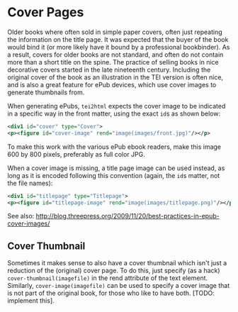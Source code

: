 # Cover Pages #

Older books where often sold in simple paper covers, often just repeating the information on the title page. It was expected that the buyer of the book would bind it (or more likely have it bound by a professional bookbinder). As a result, covers for older books are not standard, and often do not contain more than a short title on the spine. The practice of selling books in nice decorative covers started in the late nineteenth century. Including the original cover of the book as an illustration in the TEI version is often nice, and is also a great feature for ePub devices, which use cover images to generate thumbnails from.

When generating ePubs, `tei2html` expects the cover image to be indicated in a specific way in the front matter, using the exact `id`s as shown below:

```xml
<div1 id="cover" type="Cover">
<p><figure id="cover-image" rend="image(images/front.jpg)"/></p>
```

To make this work with the various ePub ebook readers, make this image 600 by 800 pixels, preferably as full color JPG.

When a cover image is missing, a title page image can be used instead, as long as it is encoded following this convention (again, the `id`s matter, not the file names):

```xml
<div1 id="titlepage" type="Titlepage">
<p><figure id="titlepage-image" rend="image(images/titlepage.png)"/></p>
```


See also: http://blog.threepress.org/2009/11/20/best-practices-in-epub-cover-images/


## Cover Thumbnail ##

Sometimes it makes sense to also have a cover thumbnail which isn't just a reduction of the (original) cover page. To do this, just specify (as a hack) `cover-thumbnail(imagefile)` in the rend attribute of the text element. Similarly, `cover-image(imagefile)` can be used to specify a cover image that is not part of the original book, for those who like to have both. [TODO: implement this].